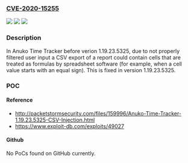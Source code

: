 ### [CVE-2020-15255](https://cve.mitre.org/cgi-bin/cvename.cgi?name=CVE-2020-15255)
![](https://img.shields.io/static/v1?label=Product&message=timetracker&color=blue)
![](https://img.shields.io/static/v1?label=Version&message=n%2Fa&color=blue)
![](https://img.shields.io/static/v1?label=Vulnerability&message=CWE-74%3A%20Improper%20Neutralization%20of%20Special%20Elements%20in%20Output%20Used%20by%20a%20Downstream%20Component%20('Injection')&color=brighgreen)

### Description

In Anuko Time Tracker before verion 1.19.23.5325, due to not properly filtered user input a CSV export of a report could contain cells that are treated as formulas by spreadsheet software (for example, when a cell value starts with an equal sign). This is fixed in version 1.19.23.5325.

### POC

#### Reference
- http://packetstormsecurity.com/files/159996/Anuko-Time-Tracker-1.19.23.5325-CSV-Injection.html
- https://www.exploit-db.com/exploits/49027

#### Github
No PoCs found on GitHub currently.


